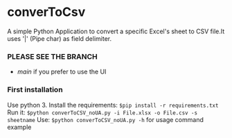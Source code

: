 # converToCsv
A simple Python Application to convert a specific Excel's sheet to CSV file.It uses '|' (Pipe char) as field delimiter.


### PLEASE SEE THE BRANCH 
- *main* if you prefer to use the UI

### First installation
Use python 3.
Install the requirements: `$pip install -r requirements.txt`
Run it: `$python converToCSV_noUA.py -i File.xlsx -o File.csv -s sheetname`
Use: `$python converToCSV_noUA.py -h` for usage command example

